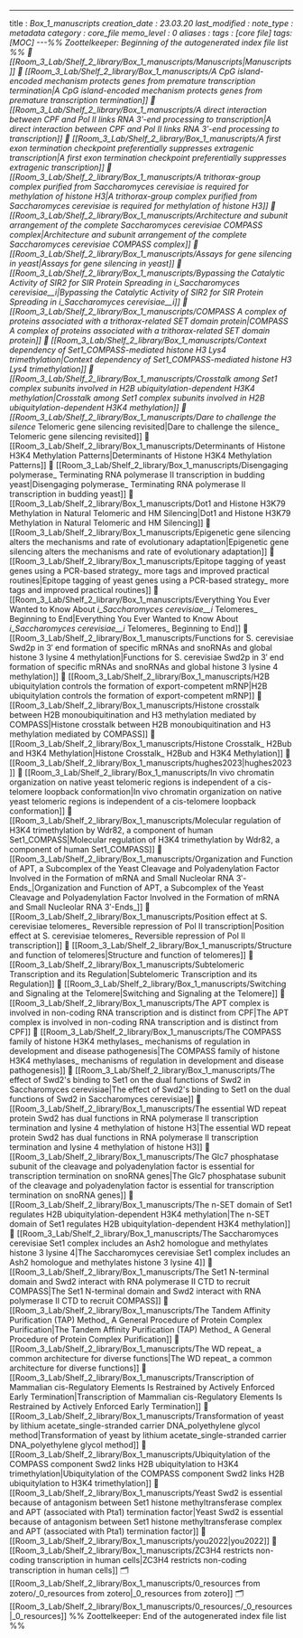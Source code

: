 ---
title : _Box_1_manuscripts
creation_date : 23.03.20
last_modified :
note_type : metadata
category : core_file
memo_level : 0
aliases : 
tags : [core file]
tags: [MOC]
---%% Zoottelkeeper: Beginning of the autogenerated index file list  %%
📄 [[Room_3_Lab/Shelf_2_library/Box_1_manuscripts/_Manuscripts|_Manuscripts]]
📄 [[Room_3_Lab/Shelf_2_library/Box_1_manuscripts/A CpG island-encoded mechanism protects genes from premature transcription termination|A CpG island-encoded mechanism protects genes from premature transcription termination]]
📄 [[Room_3_Lab/Shelf_2_library/Box_1_manuscripts/A direct interaction between CPF and Pol II links RNA 3ʹ-end processing to transcription|A direct interaction between CPF and Pol II links RNA 3ʹ-end processing to transcription]]
📄 [[Room_3_Lab/Shelf_2_library/Box_1_manuscripts/A first exon termination checkpoint preferentially suppresses extragenic transcription|A first exon termination checkpoint preferentially suppresses extragenic transcription]]
📄 [[Room_3_Lab/Shelf_2_library/Box_1_manuscripts/A trithorax-group complex purified from Saccharomyces cerevisiae is required for methylation of histone H3|A trithorax-group complex purified from Saccharomyces cerevisiae is required for methylation of histone H3]]
📄 [[Room_3_Lab/Shelf_2_library/Box_1_manuscripts/Architecture and subunit arrangement of the complete Saccharomyces cerevisiae COMPASS complex|Architecture and subunit arrangement of the complete Saccharomyces cerevisiae COMPASS complex]]
📄 [[Room_3_Lab/Shelf_2_library/Box_1_manuscripts/Assays for gene silencing in yeast|Assays for gene silencing in yeast]]
📄 [[Room_3_Lab/Shelf_2_library/Box_1_manuscripts/Bypassing the Catalytic Activity of SIR2 for SIR Protein Spreading in _i_Saccharomyces cerevisiae__i_|Bypassing the Catalytic Activity of SIR2 for SIR Protein Spreading in _i_Saccharomyces cerevisiae__i_]]
📄 [[Room_3_Lab/Shelf_2_library/Box_1_manuscripts/COMPASS_ A complex of proteins associated with a trithorax-related SET domain protein|COMPASS_ A complex of proteins associated with a trithorax-related SET domain protein]]
📄 [[Room_3_Lab/Shelf_2_library/Box_1_manuscripts/Context dependency of Set1_COMPASS-mediated histone H3 Lys4 trimethylation|Context dependency of Set1_COMPASS-mediated histone H3 Lys4 trimethylation]]
📄 [[Room_3_Lab/Shelf_2_library/Box_1_manuscripts/Crosstalk among Set1 complex subunits involved in H2B ubiquitylation-dependent H3K4 methylation|Crosstalk among Set1 complex subunits involved in H2B ubiquitylation-dependent H3K4 methylation]]
📄 [[Room_3_Lab/Shelf_2_library/Box_1_manuscripts/Dare to challenge the silence_ Telomeric gene silencing revisited|Dare to challenge the silence_ Telomeric gene silencing revisited]]
📄 [[Room_3_Lab/Shelf_2_library/Box_1_manuscripts/Determinants of Histone H3K4 Methylation Patterns|Determinants of Histone H3K4 Methylation Patterns]]
📄 [[Room_3_Lab/Shelf_2_library/Box_1_manuscripts/Disengaging polymerase_ Terminating RNA polymerase II transcription in budding yeast|Disengaging polymerase_ Terminating RNA polymerase II transcription in budding yeast]]
📄 [[Room_3_Lab/Shelf_2_library/Box_1_manuscripts/Dot1 and Histone H3K79 Methylation in Natural Telomeric and HM Silencing|Dot1 and Histone H3K79 Methylation in Natural Telomeric and HM Silencing]]
📄 [[Room_3_Lab/Shelf_2_library/Box_1_manuscripts/Epigenetic gene silencing alters the mechanisms and rate of evolutionary adaptation|Epigenetic gene silencing alters the mechanisms and rate of evolutionary adaptation]]
📄 [[Room_3_Lab/Shelf_2_library/Box_1_manuscripts/Epitope tagging of yeast genes using a PCR-based strategy_ more tags and improved practical routines|Epitope tagging of yeast genes using a PCR-based strategy_ more tags and improved practical routines]]
📄 [[Room_3_Lab/Shelf_2_library/Box_1_manuscripts/Everything You Ever Wanted to Know About _i_Saccharomyces cerevisiae__i_ Telomeres_ Beginning to End|Everything You Ever Wanted to Know About _i_Saccharomyces cerevisiae__i_ Telomeres_ Beginning to End]]
📄 [[Room_3_Lab/Shelf_2_library/Box_1_manuscripts/Functions for S. cerevisiae Swd2p in 3′ end formation of specific mRNAs and snoRNAs and global histone 3 lysine 4 methylation|Functions for S. cerevisiae Swd2p in 3′ end formation of specific mRNAs and snoRNAs and global histone 3 lysine 4 methylation]]
📄 [[Room_3_Lab/Shelf_2_library/Box_1_manuscripts/H2B ubiquitylation controls the formation of export-competent mRNP|H2B ubiquitylation controls the formation of export-competent mRNP]]
📄 [[Room_3_Lab/Shelf_2_library/Box_1_manuscripts/Histone crosstalk between H2B monoubiquitination and H3 methylation mediated by COMPASS|Histone crosstalk between H2B monoubiquitination and H3 methylation mediated by COMPASS]]
📄 [[Room_3_Lab/Shelf_2_library/Box_1_manuscripts/Histone Crosstalk_ H2Bub and H3K4 Methylation|Histone Crosstalk_ H2Bub and H3K4 Methylation]]
📄 [[Room_3_Lab/Shelf_2_library/Box_1_manuscripts/hughes2023|hughes2023]]
📄 [[Room_3_Lab/Shelf_2_library/Box_1_manuscripts/In vivo chromatin organization on native yeast telomeric regions is independent of a cis-telomere loopback conformation|In vivo chromatin organization on native yeast telomeric regions is independent of a cis-telomere loopback conformation]]
📄 [[Room_3_Lab/Shelf_2_library/Box_1_manuscripts/Molecular regulation of H3K4 trimethylation by Wdr82, a component of human Set1_COMPASS|Molecular regulation of H3K4 trimethylation by Wdr82, a component of human Set1_COMPASS]]
📄 [[Room_3_Lab/Shelf_2_library/Box_1_manuscripts/Organization and Function of APT, a Subcomplex of the Yeast Cleavage and Polyadenylation Factor Involved in the Formation of mRNA and Small Nucleolar RNA 3′-Ends_|Organization and Function of APT, a Subcomplex of the Yeast Cleavage and Polyadenylation Factor Involved in the Formation of mRNA and Small Nucleolar RNA 3′-Ends_]]
📄 [[Room_3_Lab/Shelf_2_library/Box_1_manuscripts/Position effect at S. cerevisiae telomeres_ Reversible repression of Pol II transcription|Position effect at S. cerevisiae telomeres_ Reversible repression of Pol II transcription]]
📄 [[Room_3_Lab/Shelf_2_library/Box_1_manuscripts/Structure and function of telomeres|Structure and function of telomeres]]
📄 [[Room_3_Lab/Shelf_2_library/Box_1_manuscripts/Subtelomeric Transcription and its Regulation|Subtelomeric Transcription and its Regulation]]
📄 [[Room_3_Lab/Shelf_2_library/Box_1_manuscripts/Switching and Signaling at the Telomere|Switching and Signaling at the Telomere]]
📄 [[Room_3_Lab/Shelf_2_library/Box_1_manuscripts/The APT complex is involved in non-coding RNA transcription and is distinct from CPF|The APT complex is involved in non-coding RNA transcription and is distinct from CPF]]
📄 [[Room_3_Lab/Shelf_2_library/Box_1_manuscripts/The COMPASS family of histone H3K4 methylases_ mechanisms of regulation in development and disease pathogenesis|The COMPASS family of histone H3K4 methylases_ mechanisms of regulation in development and disease pathogenesis]]
📄 [[Room_3_Lab/Shelf_2_library/Box_1_manuscripts/The effect of Swd2's binding to Set1 on the dual functions of Swd2 in Saccharomyces cerevisiae|The effect of Swd2's binding to Set1 on the dual functions of Swd2 in Saccharomyces cerevisiae]]
📄 [[Room_3_Lab/Shelf_2_library/Box_1_manuscripts/The essential WD repeat protein Swd2 has dual functions in RNA polymerase II transcription termination and lysine 4 methylation of histone H3|The essential WD repeat protein Swd2 has dual functions in RNA polymerase II transcription termination and lysine 4 methylation of histone H3]]
📄 [[Room_3_Lab/Shelf_2_library/Box_1_manuscripts/The Glc7 phosphatase subunit of the cleavage and polyadenylation factor is essential for transcription termination on snoRNA genes|The Glc7 phosphatase subunit of the cleavage and polyadenylation factor is essential for transcription termination on snoRNA genes]]
📄 [[Room_3_Lab/Shelf_2_library/Box_1_manuscripts/The n-SET domain of Set1 regulates H2B ubiquitylation-dependent H3K4 methylation|The n-SET domain of Set1 regulates H2B ubiquitylation-dependent H3K4 methylation]]
📄 [[Room_3_Lab/Shelf_2_library/Box_1_manuscripts/The Saccharomyces cerevisiae Set1 complex includes an Ash2 homologue and methylates histone 3 lysine 4|The Saccharomyces cerevisiae Set1 complex includes an Ash2 homologue and methylates histone 3 lysine 4]]
📄 [[Room_3_Lab/Shelf_2_library/Box_1_manuscripts/The Set1 N-terminal domain and Swd2 interact with RNA polymerase II CTD to recruit COMPASS|The Set1 N-terminal domain and Swd2 interact with RNA polymerase II CTD to recruit COMPASS]]
📄 [[Room_3_Lab/Shelf_2_library/Box_1_manuscripts/The Tandem Affinity Purification (TAP) Method_ A General Procedure of Protein Complex Purification|The Tandem Affinity Purification (TAP) Method_ A General Procedure of Protein Complex Purification]]
📄 [[Room_3_Lab/Shelf_2_library/Box_1_manuscripts/The WD repeat_ a common architecture for diverse functions|The WD repeat_ a common architecture for diverse functions]]
📄 [[Room_3_Lab/Shelf_2_library/Box_1_manuscripts/Transcription of Mammalian cis-Regulatory Elements Is Restrained by Actively Enforced Early Termination|Transcription of Mammalian cis-Regulatory Elements Is Restrained by Actively Enforced Early Termination]]
📄 [[Room_3_Lab/Shelf_2_library/Box_1_manuscripts/Transformation of yeast by lithium acetate_single-stranded carrier DNA_polyethylene glycol method|Transformation of yeast by lithium acetate_single-stranded carrier DNA_polyethylene glycol method]]
📄 [[Room_3_Lab/Shelf_2_library/Box_1_manuscripts/Ubiquitylation of the COMPASS component Swd2 links H2B ubiquitylation to H3K4 trimethylation|Ubiquitylation of the COMPASS component Swd2 links H2B ubiquitylation to H3K4 trimethylation]]
📄 [[Room_3_Lab/Shelf_2_library/Box_1_manuscripts/Yeast Swd2 is essential because of antagonism between Set1 histone methyltransferase complex and APT (associated with Pta1) termination factor|Yeast Swd2 is essential because of antagonism between Set1 histone methyltransferase complex and APT (associated with Pta1) termination factor]]
📄 [[Room_3_Lab/Shelf_2_library/Box_1_manuscripts/you2022|you2022]]
📄 [[Room_3_Lab/Shelf_2_library/Box_1_manuscripts/ZC3H4 restricts non-coding transcription in human cells|ZC3H4 restricts non-coding transcription in human cells]]
🗂️ [[Room_3_Lab/Shelf_2_library/Box_1_manuscripts/0_resources from zotero/_0_resources from zotero|_0_resources from zotero]]
🗂️ [[Room_3_Lab/Shelf_2_library/Box_1_manuscripts/0_resources/_0_resources|_0_resources]]
%% Zoottelkeeper: End of the autogenerated index file list  %%
